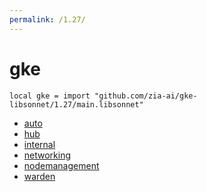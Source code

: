 ```yaml
---
permalink: /1.27/
---
```


# gke

```jsonnet
local gke = import "github.com/zia-ai/gke-libsonnet/1.27/main.libsonnet"
```



* [auto](auto/index.md)
* [hub](hub/index.md)
* [internal](internal/index.md)
* [networking](networking/index.md)
* [nodemanagement](nodemanagement/index.md)
* [warden](warden/index.md)